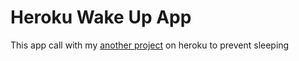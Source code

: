 # Heroku Wake Up App

This app call with my [another project](https://github.com/vkrbt/cities-game-server) on heroku to prevent sleeping
